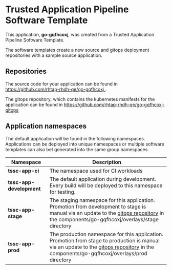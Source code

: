 # Trusted Application Pipeline Software Template

This application, **go-gqfhcoxj**, was created from a Trusted Application Pipeline Software Template.

The software templates create a new source and gitops deployment repositories with a sample source application. 

## Repositories

The source code for your application can be found in [https://github.com/rhtap-rhdh-qe/go-gqfhcoxj ](https://github.com/rhtap-rhdh-qe/go-gqfhcoxj ).
 
The gitops repository, which contains the kubernetes manifests for the application can be found in 
[https://github.com/rhtap-rhdh-qe/go-gqfhcoxj-gitops ](https://github.com/rhtap-rhdh-qe/go-gqfhcoxj-gitops ) 

## Application namespaces 

The default application will be found in the following namespaces. Applications can be deployed into unique namespaces or multiple software templates can also bet generated into the same group namespaces.  

|  Namespace   |  Description   |  
| -------- | -------- |
| **tssc-app-ci** | The namespace used for CI workloads |
| **tssc-app-development** | The default application during development. Every build will be deployed to this namespace for testing. |
| **tssc-app-stage** | The staging namespace for this application. Promotion from development to stage is manual via an update to the [gitops repository](https://github.com/rhtap-rhdh-qe/go-gqfhcoxj-gitops ) in the components/go-gqfhcoxj/overlays/stage directory |
| **tssc-app-prod** | The production namespace for this application. Promotion from stage to production is manual via an update to the [gitops repository](https://github.com/rhtap-rhdh-qe/go-gqfhcoxj-gitops ) in the components/go-gqfhcoxj/overlays/prod directory |